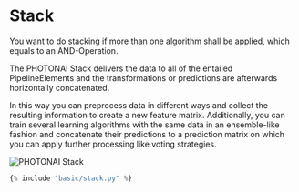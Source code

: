 # Stack
You want to do stacking if more than one algorithm shall be applied, which equals to an AND-Operation.

The PHOTONAI Stack delivers the data to all of the entailed PipelineElements and the transformations or 
predictions are afterwards horizontally concatenated.

In this way you can preprocess data in different ways and collect the resulting information to create a new
feature matrix. Additionally, you can train several learning algorithms with the same data in an ensemble-like
fashion and concatenate their predictions to a prediction matrix on which you can apply further processing like
voting strategies.

![PHOTONAI Stack](https://www.photon-ai.com/static/img/stack.jpg "PHOTONAI stack pipeline element")

``` python
{% include "basic/stack.py" %}

```